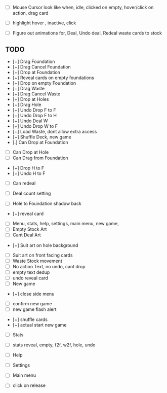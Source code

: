 - [ ] Mouse Cursor look like when, idle, clicked on empty, hover/click on action, drag card
- [ ] highlight hover , inactive, click
- [ ] Figure out animations for, Deal, Undo deal, Redeal waste cards to stock


## TODO

- [+] Drag Foundation
- [+] Drag Cancel Foundation
- [+] Drop at Foundation
- [+] Reveal cards on empty foundations
- [+] Drop on empty Foundation
- [+] Drag Waste
- [+] Drag Cancel Waste
- [+] Drop at Holes
- [+] Drag Hole
- [+] Undo Drop F to F
- [+] Undo Drop F to H
- [+] Undo Deal W
- [+] Undo Drop W to F
- [+] Load Waste, dont allow extra access
- [+] Shuffle Deck, new game
- [.] Can Drop at Foundation
- [ ] Can Drop at Hole
- [ ] Can Drag from Foundation
- [+] Drop H to F
- [+] Undo H to F
- [ ] Can redeal
- [ ] Deal count setting


- [ ] Hole to Foundation shadow back
- [+] reveal card
- [ ] Menu, stats, help, settings, main menu, new game, 
- [ ] Empty Stock Art
- [ ] Cant Deal Art
- [+] Suit art on hole background
- [ ] Suit art on front facing cards
- [ ] Waste Stock movement
- [ ] No action Text, no undo, cant drop
- [ ] empty text dedup
- [ ] undo reveal card
- [ ] New game
- [+] close side menu
- [ ] confirm new game
- [ ] new game flash alert
- [+] shuffle cards
- [+] actual start new game
- [ ] Stats
- [ ] stats reveal, empty, f2f, w2f, hole, undo
- [ ] Help
- [ ] Settings
- [ ] Main menu

- [ ] click on release
